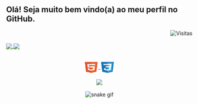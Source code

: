 <h2>Olá! Seja muito bem vindo(a) ao meu perfil no GitHub.</h2>

<div align=right>
  <img src="https://visitor-badge.glitch.me/badge?page_id=luizfelipe9627" background="#8844ee" alt="Visitas">
</div>

<br>

<div>
  <a href="https://github.com/luizfelipe9627">
  <img height="145em"   align="center" src="https://github-readme-stats.vercel.app/api?username=luizfelipe9627&show_icons=true&theme=react&include_all_commits=true&count_private=true"/>
  <img height="145em"  align="center" src="https://github-readme-stats.vercel.app/api/top-langs/?username=luizfelipe9627&layout=compact&langs_count=7&theme=react" />
</div>
<br>

<div  align="center"> 
  <div style="display: inline_block"><br>
  <img align="center" alt="Rafa-HTML" height="30" width="40" src="https://raw.githubusercontent.com/devicons/devicon/master/icons/html5/html5-original.svg">
  <img align="center" alt="Rafa-CSS" height="30" width="40" src="https://raw.githubusercontent.com/devicons/devicon/master/icons/css3/css3-original.svg">
</div>
  
<br>
  
<div> 
  <a href="https://www.linkedin.com/in/luizfelipe9627/" target="_blank"><img src="https://img.shields.io/badge/-LinkedIn-%230077B5?style=for-the-badge&logo=linkedin&logoColor=white"></a>
</div>
 
![snake gif](https://github.com/luizfelipe9627/luizfelipe9627/blob/output/github-contribution-grid-snake.svg)
  
